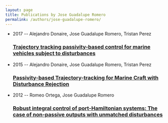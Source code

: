 ```yaml
---
layout: page
title: Publications by Jose Guadalupe Romero
permalink: /authors/jose-guadalupe-romero/
---
```


<ul class="post-list">
<li><span class='post-meta'>2017 -- Alejandro Donaire, Jose Guadalupe Romero, Tristan Perez</span><h3><a class='post-link' href='../../trajectory-tracking-passivity-based-control-for-marine-vehicles-subject-to-disturbances'>Trajectory tracking passivity-based control for marine vehicles subject to disturbances</a></h3></li>
<li><span class='post-meta'>2015 -- Alejandro Donaire, Jose Guadalupe Romero, Tristan Perez</span><h3><a class='post-link' href='../../passivity-based-trajectory-tracking-for-marine-craft-with-disturbance-rejection'>Passivity-based Trajectory-tracking for Marine Craft with Disturbance Rejection</a></h3></li>
<li><span class='post-meta'>2012 -- Romeo Ortega, Jose Guadalupe Romero</span><h3><a class='post-link' href='../../robust-integral-control-of-port-hamiltonian-systems-the-case-of-non-passive-outputs-with-unmatched-disturbances'>Robust integral control of port-Hamiltonian systems: The case of non-passive outputs with unmatched disturbances</a></h3></li>

</ul>
